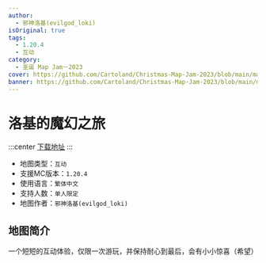```yaml
---
author:
  - 邪神洛基(evilgod_loki)
isOriginal: true
tags:
  - 1.20.4
  - 互动
category:
  - 圣诞 Map Jam－2023
cover: https://github.com/Cartoland/Christmas-Map-Jam-2023/blob/main/maps/%E6%B4%9B%E5%9F%BA%E7%9A%84%E9%AD%94%E5%B9%BB%E4%B9%8B%E6%97%85/files/title.png?raw=true
banner: https://github.com/Cartoland/Christmas-Map-Jam-2023/blob/main/maps/%E6%B4%9B%E5%9F%BA%E7%9A%84%E9%AD%94%E5%B9%BB%E4%B9%8B%E6%97%85/files/title.png?raw=true
---
```


# 洛基的魔幻之旅

:::center
[下载地址](https://drive.google.com/file/d/121tCZBL55Q28ve_ydw8gpIqnfupcyDMz-I2ug)
:::

- 地图类型：`互动`
- 支援MC版本：`1.20.4`
- 使用语言：`繁体中文`
- 支持人数：`单人限定`
- 地图作者：`邪神洛基(evilgod_loki)`

## 地图简介

一个短短的互动体验，仅限一次游玩，并保持耐心到最后，会有小小惊喜（希望）
